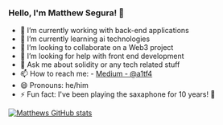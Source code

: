 ### Hello, I'm Matthew Segura! 👋

- 🔭 I’m currently working with back-end applications
- 🌱 I’m currently learning ai technologies 
- 👯 I’m looking to collaborate on a Web3 project
- 🤔 I’m looking for help with front end development 
- 💬 Ask me about solidity or any tech related stuff 
- 📫 How to reach me: - [Medium - @a1tf4](https://medium.com/@a1tf4) 
- 😄 Pronouns: he/him 
- ⚡ Fun fact: I've been playing the saxaphone for 10 years! 🎷

[![Matthews GitHub stats](https://github-readme-stats.vercel.app/api?username=mattsegura)](https://github.com/mattsegura/github-readme-stats)
